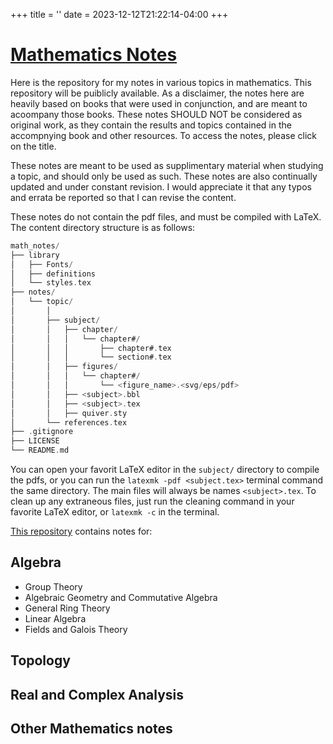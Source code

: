 +++
title = ''
date = 2023-12-12T21:22:14-04:00
+++

# [Mathematics Notes](https://github.com/azabelmena/math_notes)

Here is the repository for my notes in various topics in mathematics. This
repository will be puiblicly available. As a disclaimer, the notes here are
heavily based on books that were used in conjunction, and are meant to acoompany
those books. These notes SHOULD NOT be considered as original work, as they
contain the results and topics contained in the accompnying book and other
resources. To access the notes, please click on the title.

These notes are meant to be used as supplimentary material when studying a topic,
and should only be used as such. These notes are also continually updated and
under constant revision. I would appreciate it that any typos and errata be
reported so that I can revise the content.

These notes do not contain the pdf files, and must be compiled with LaTeX.  The
content directory structure is as follows:

```c
math_notes/
├── library
│   ├── Fonts/
│   ├── definitions
│   └── styles.tex
├── notes/
│   └── topic/
│       │
│       ├── subject/
│       │   ├── chapter/
│       │   │   └── chapter#/
│       │   │       ├── chapter#.tex
│       │   │       └── section#.tex
│       │   ├── figures/
│       │   │   └── chapter#/
│       │   │       └── <figure_name>.<svg/eps/pdf>
│       │   ├── <subject>.bbl
│       │   ├── <subject>.tex
│       │   ├── quiver.sty
│       └── references.tex
├── .gitignore
├── LICENSE
└── README.md
```

You can open your favorit LaTeX editor in the `subject/` directory to compile
the pdfs, or you can run the `latexmk -pdf <subject.tex>` terminal command the
same directory. The main files will always be names `<subject>.tex`. To clean up
any extraneous files, just run the cleaning command in your favorite LaTeX
editor, or `latexmk -c` in the terminal.


[This repository](https://github.com/azabelmena/math_notes) contains notes for:

## Algebra
- Group Theory
- Algebraic Geometry and Commutative Algebra
- General Ring Theory
- Linear Algebra
- Fields and Galois Theory

## Topology

## Real and Complex Analysis

## Other Mathematics notes

